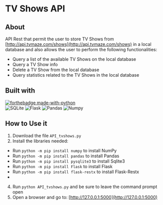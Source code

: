 # TV Shows API

## About
API Rest that permit the user to store TV Shows  from [http://api.tvmaze.com/shows](http://api.tvmaze.com/shows) in a local database and also allows the user to perform the following functionalities:
- Query a list of the available TV Shows on the local database
- Query a TV Show info
- Delete a TV Show from the local database
- Query statistics related to the TV Shows in the local database

## Built with
[![forthebadge made-with-python](http://ForTheBadge.com/images/badges/made-with-python.svg)](https://www.python.org/) <br />
![SQLite](https://img.shields.io/badge/-SQLite-003B57?logo=sqlite&logoColor=white&style=plastic)
![Flask](https://img.shields.io/badge/-Flask-000000?logo=flask&logoColor=white&style=plastic)
![Pandas](https://img.shields.io/badge/-Pandas-150458?logo=pandas&logoColor=white&style=plastic)
![Numpy](https://img.shields.io/badge/-Numpy-013243?logo=numpy&logoColor=white&style=plastic)


## How to Use it
1. Download the file `API_tvshows.py`
2. Install the libraries needed:
- Run `python -m pip install numpy` to install NumPy
- Run `python -m pip install pandas` to install Pandas
- Run `python -m pip install pysqlite3` to install Sqlite3
- Run `python -m pip install Flask` to install Flask
- Run `python -m pip install flask-restx` to install Flask-Restx
- 
4. Run `python API_tvshows.py` and be sure to leave the command prompt open
5. Open a browser and go to: [http://127.0.0.1:5000](http://127.0.0.1:5000)
